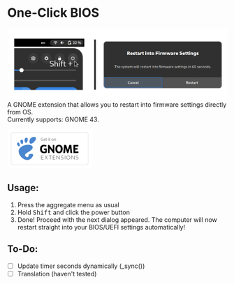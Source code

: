 # One-Click BIOS
![Header](./Banner.png)
A GNOME extension that allows you to restart into firmware settings directly from OS.<br>
Currently supports: GNOME 43.

[<img alt="Get it on GNOME Extensions" height="90" src="https://raw.githubusercontent.com/andyholmes/gnome-shell-extensions-badge/master/get-it-on-ego.svg?sanitize=true">](https://extensions.gnome.org/extension/5733/one-click-bios/)

## Usage:
1. Press the aggregate menu as usual
2. Hold <kbd>Shift</kbd> and click the power button
3. Done! Proceed with the next dialog appeared. The computer will now restart straight into your BIOS/UEFI settings automatically!

## To-Do:
- [ ] Update timer seconds dynamically (_sync())
- [ ] Translation (haven't tested)
